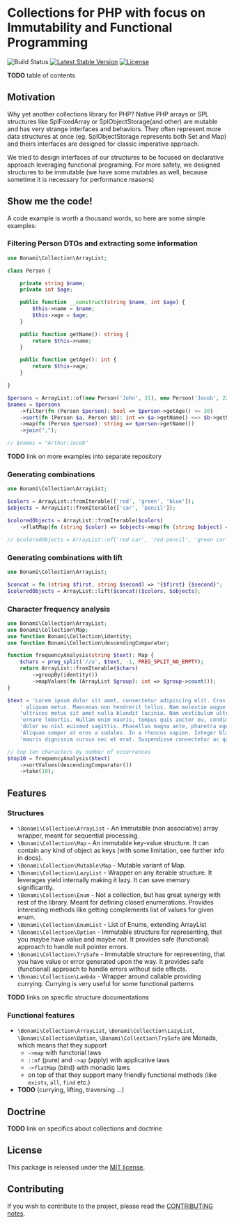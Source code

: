 # Collections for PHP with focus on Immutability and Functional Programming
![Build Status](https://github.com/bonami/collections/workflows/CI/badge.svg)
[![Latest Stable Version](https://poser.pugx.org/bonami/collections/v/stable)](https://packagist.org/packages/bonami/collections)
[![License](https://poser.pugx.org/bonami/collections/license)](https://packagist.org/packages/bonami/collections)

**TODO** table of contents

## Motivation

Why yet another collections library for PHP? Native PHP arrays or SPL structures like SplFixedArray or SplObjectStorage(and other) are mutable and has very strange interfaces and behaviors. They often represent more data structures at once (eg. SplObjectStorage represents both Set and Map) and theirs interfaces are designed for classic imperative approach.

We tried to design interfaces of our structures to be focused on declarative approach leveraging functional programing. For more safety, we designed structures to be immutable (we have some mutables as well, because sometime it is necessary for performance reasons)

## Show me the code!

A code example is worth a thousand words, so here are some simple examples:

### Filtering Person DTOs and extracting some information 

```php
use Bonami\Collection\ArrayList;

class Person {

	private string $name;
	private int $age;

	public function __construct(string $name, int $age) {
		$this->name = $name;
		$this->age = $age;
	}

	public function getName(): string {
		return $this->name;
	}

	public function getAge(): int {
		return $this->age;
	}

}

$persons = ArrayList::of(new Person('John', 31), new Person('Jacob', 22), new Person('Arthur', 29));
$names = $persons
	->filter(fn (Person $person): bool => $person->getAge() <= 30)
	->sort(fn (Person $a, Person $b): int => $a->getName() <=> $b->getName())
	->map(fn (Person $person): string => $person->getName())
	->join(";");

// $names = "Arthur;Jacob"
```


**TODO** link on more examples into separate repository

### Generating combinations

```php
use Bonami\Collection\ArrayList;

$colors = ArrayList::fromIterable(['red', 'green', 'blue']);
$objects = ArrayList::fromIterable(['car', 'pencil']);

$coloredObjects = ArrayList::fromIterable($colors)
	->flatMap(fn (string $color) => $objects->map(fn (string $object) => "{$color} {$object}"))

// $coloredObjects = ArrayList::of('red car', 'red pencil', 'green car', 'green pencil', 'blue car', 'blue pencil')
```

### Generating combinations with lift

```php
use Bonami\Collection\ArrayList;

$concat = fn (string $first, string $second) => "{$first} {$second}";
$coloredObjects = ArrayList::lift($concat)($colors, $objects);
```

### Character frequency analysis

```php
use Bonami\Collection\ArrayList;
use Bonami\Collection\Map;
use function Bonami\Collection\identity;
use function Bonami\Collection\descendingComparator;

function frequencyAnalysis(string $text): Map {
	$chars = preg_split('//u', $text, -1, PREG_SPLIT_NO_EMPTY);
	return ArrayList::fromIterable($chars)
		->groupBy(identity())
		->mapValues(fn (ArrayList $group): int => $group->count());
}

$text = 'Lorem ipsum dolor sit amet, consectetur adipiscing elit. Cras nec mi rhoncus, dignissim tortor ac,' .
    ' aliquam metus. Maecenas non hendrerit tellus. Nam molestie augue ac lectus cursus consequat. Nunc ' .
    'ultrices metus sit amet nulla blandit lacinia. Nam vestibulum ultrices mollis. Morbi consequat ante non ' .
    'ornare lobortis. Nullam enim mauris, tempus quis auctor eu, condimentum dignissim nunc. Integer dapibus ' .
    'dolor eu nisl euismod sagittis. Phasellus magna ante, pharetra eget nisi vehicula, elementum lacinia dui. ' .
    'Aliquam semper at eros a sodales. In a rhoncus sapien. Integer blandit volutpat nisl. Donec vitae massa eget ' .
    'mauris dignissim cursus nec et erat. Suspendisse consectetur ac quam sit amet pretium.';

// top ten characters by number of occurrences
$top10 = frequencyAnalysis($text)
    ->sortValues(descendingComparator())
    ->take(10);
```

## Features

### Structures

- `\Bonami\Collection\ArrayList` - An immutable (non associative) array wrapper, meant for sequential processing.
- `\Bonami\Collection\Map` - An immutable key-value structure. It can contain any kind of object as keys (with some limitation, see further info in docs).
- `\Bonami\Collection\Mutable\Map` - Mutable variant of Map.
- `\Bonami\Collection\LazyList` - Wrapper on any iterable structure. It leverages yield internally making it lazy. It can save memory significantly.
- `\Bonami\Collection\Enum` - Not a collection, but has great synergy with rest of the library. Meant for defining closed enumerations. Provides interesting methods like getting complements list of values for given enum.  
- `\Bonami\Collection\EnumList` - List of Enums, extending ArrayList
- `\Bonami\Collection\Option` - Immutable structure for representing, that you maybe have value and maybe not. It provides safe (functional) approach to handle null pointer errors.
- `\Bonami\Collection\TrySafe` - Immutable structure for representing,  that you have value or error generated upon the way. It provides safe (functional) approach to handle errors without side effects.
- `\Bonami\Collection\Lambda` - Wrapper around callable providing currying. Currying is very useful for some functional patterns

**TODO** links on specific structure documentations 

### Functional features

- `\Bonami\Collection\ArrayList`, `\Bonami\Collection\LazyList`, `\Bonami\Collection\Option`, `\Bonami\Collection\TrySafe` are Monads, which means that they support
    - `->map` with functorial laws
    - `::of` (pure) and `->ap` (apply) with applicative laws
    - `->flatMap` (bind) with monadic laws
    - on top of that they support many friendly functional methods (like `exists`, `all`, `find` etc.) 
- **TODO** (currying, lifting, traversing ...)

## Doctrine

**TODO** link on specifics about collections and doctrine

## License

This package is released under the [MIT license](LICENSE).

## Contributing

If you wish to contribute to the project, please read the [CONTRIBUTING notes](CONTRIBUTING.md).
